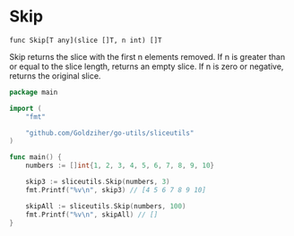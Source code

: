 # Skip

`func Skip[T any](slice []T, n int) []T`

Skip returns the slice with the first n elements removed. If n is greater than or equal to the slice length, returns an empty slice. If n is zero or negative, returns the original slice.

```go
package main

import (
	"fmt"

	"github.com/Goldziher/go-utils/sliceutils"
)

func main() {
	numbers := []int{1, 2, 3, 4, 5, 6, 7, 8, 9, 10}

	skip3 := sliceutils.Skip(numbers, 3)
	fmt.Printf("%v\n", skip3) // [4 5 6 7 8 9 10]

	skipAll := sliceutils.Skip(numbers, 100)
	fmt.Printf("%v\n", skipAll) // []
}
```
